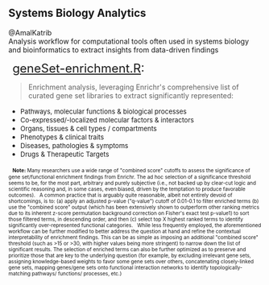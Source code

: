 ## Systems Biology Analytics
@AmalKatrib\
Analysis workflow for computational tools often used in systems biology and bioinformatics to extract insights from data-driven findings

&nbsp;
<font size="+2">[geneSet-enrichment.R](geneSet-enrichment.R):</font>
> Enrichment analysis, leveraging Enrichr's comprehensive list of curated gene set libraries to extract significantly represented:
- <font size="-1">Pathways, molecular functions & biological processes</font>
- <font size="-1">Co-expressed/-localized molecular factors & interactors</font>
- <font size="-1">Organs, tissues & cell types / compartments</font>
- <font size="-1">Phenotypes & clinical traits</font>
- <font size="-1">Diseases, pathologies & symptoms</font>
- <font size="-1">Drugs & Therapeutic Targets</font>

&nbsp;
<font size="-2">__Note:__ Many researchers use a wide range of "combined score" cutoffs to assess the significance of gene set/functional enrichment findings from Enrichr. The ad hoc selection of a significance threshold seems to be, for the most part, arbitrary and purely subjective (i.e., not backed up by clear-cut logic and scientific reasoning and, in some cases, even biased, driven by the temptation to produce favorable outcomes).
&nbsp;
A common practice that is arguably quite reasonable, albeit not entirely devoid of shortcomings, is to:
  (a) apply an adjusted p-value ("q-value") cutoff of 0.01-0.1 to filter enriched terms
  (b) use the "combined score" output (which has been extensively shown to outperform other ranking metrics due to its inherent z-score permutation background correction on Fisher's exact test p-value1) to sort those filtered terms, in descending order, and then
  (c) select top X highest ranked terms to identify significantly over-represented functional categories.
&nbsp;
While less frequently employed, the aforementioned workflow can be further modified to better address the question at hand and refine the contextual interpretability of enrichment findings. This can be as simple as imposing an additional "combined score" threshold (such as >15 or >30, with higher values being more stringent) to narrow down the list of significant results. The selection of enriched terms can also be further optimized as to preserve and prioritize those that are key to the underlying question (for example, by excluding irrelevant gene sets, assigning knowledge-based weights to favor some gene sets over others, concatenating closely-linked gene sets, mapping genes/gene sets onto functional interaction networks to identify topologically-matching pathways/ functions/ processes, etc.)</font>
